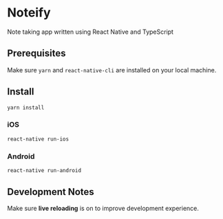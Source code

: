 # Noteify
Note taking app written using React Native and TypeScript


## Prerequisites

Make sure `yarn` and `react-native-cli` are installed on your local machine.

## Install

`yarn install`

### iOS
`react-native run-ios`

### Android
`react-native run-android`

## Development Notes

Make sure <b>live reloading</b> is on to improve development experience.
